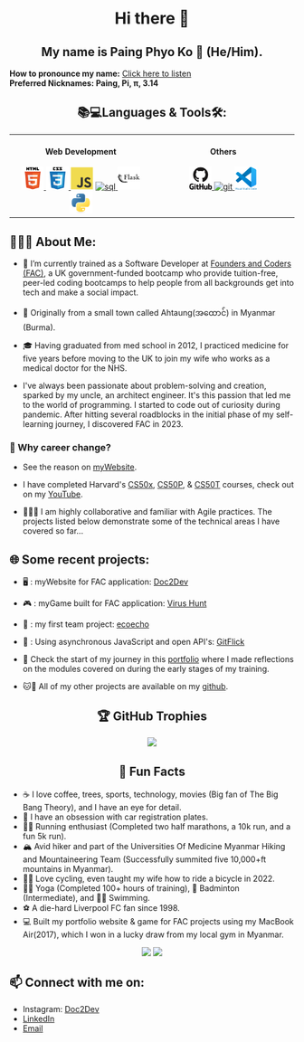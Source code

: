 <h1 align="center">Hi there 👋</h1>
<h2 align="center">My name is Paing Phyo Ko 🚀 (He/Him).</h2>

**How to pronounce my name:** [Click here to listen](https://namedrop.io/paingphyoko)  
**Preferred Nicknames: Paing, Pi, π, 3.14** 
  

<h2  align='center'>📚💻Languages & Tools🛠️: </h2>
<table align="center"><tr>
  <td valign="top" width="45%">
     <div align="center">
        <h4>Web Development</h4>
      <a href="https://www.w3.org/html/" target="_blank" rel="noreferrer"> <img src="https://raw.githubusercontent.com/devicons/devicon/master/icons/html5/html5-original-wordmark.svg" alt="html5" width="40" height="40"/> </a>
      <a href="https://www.w3schools.com/css/" target="_blank" rel="noreferrer"> <img src="https://raw.githubusercontent.com/devicons/devicon/master/icons/css3/css3-original-wordmark.svg" alt="css3" width="40" height="40"/> </a>
      <a href="https://developer.mozilla.org/en-US/docs/Web/JavaScript" target="_blank" rel="noreferrer"> <img src="https://raw.githubusercontent.com/devicons/devicon/master/icons/javascript/javascript-original.svg" alt="javascript" width="40" height="40"/></a> 
      <a href="https://www.w3schools.com/sql/" target="_blank" rel="noreferrer"> <img src="https://ojt.com/wp-content/uploads/2021/08/sql.png" alt="sql" width="40" height="40"/> </a>
      <a href="https://flask.palletsprojects.com/" target="_blank" rel="noreferrer"> <img src="https://raw.githubusercontent.com/devicons/devicon/master/icons/flask/flask-original-wordmark.svg" alt="flask" width="40" height="40"/> </a>
      <a href="https://www.python.org" target="_blank" rel="noreferrer"> <img src="https://raw.githubusercontent.com/devicons/devicon/master/icons/python/python-original.svg" alt="python" width="40" height="40"/> </a>
    </div>
  </td>

   <td valign="top" width="45%">
    <div align="center">
    <h4>Others</h4>
    <a href="https://github.com/" target="_blank" rel="noreferrer"> <img src="https://raw.githubusercontent.com/devicons/devicon/master/icons/github/github-original-wordmark.svg" alt="github" width="40" height="40"/> </a> 
    <a href="https://git-scm.com/" target="_blank" rel="noreferrer"> <img src="https://www.vectorlogo.zone/logos/git-scm/git-scm-icon.svg" alt="git" width="40" height="40"/> </a> 
    <a href="https://code.visualstudio.com/" target="_blank" rel="noreferrer"> <img src="https://raw.githubusercontent.com/devicons/devicon/master/icons/vscode/vscode-original-wordmark.svg" alt="vscode" width="40" height="40"/> </a> 
    </div>
  </td>
  </tr>
</table>

## 👨🏻‍💻 About Me:

- 🌱 I’m currently trained as a Software Developer at [Founders and Coders (FAC)](https://www.foundersandcoders.com/), a UK government-funded bootcamp who provide tuition-free, peer-led coding bootcamps to help people from all backgrounds get into tech and make a social impact.
  
- 🏡 Originally from a small town called Ahtaung(အထောင်) in Myanmar (Burma).

- 🎓 Having graduated from med school in 2012, I practiced medicine for five years before moving to the UK to join my wife who works as a medical doctor for the NHS.

- I've always been passionate about problem-solving and creation, sparked by my uncle, an architect engineer. It's this passion that led me to the world of programming.  I started to code out of curiosity during pandemic.
After hitting several roadblocks in the initial phase of my self-learning journey, I discovered FAC in 2023.

### 🐳 Why career change?
- See the reason on [myWebsite](https://paing-ko.github.io/myWebsite/).
- I have completed Harvard's [CS50x](https://pll.harvard.edu/course/cs50-introduction-computer-science), [CS50P](https://pll.harvard.edu/course/cs50s-introduction-programming-python), & [CS50T](https://pll.harvard.edu/course/cs50s-understanding-technology-0) courses, check out on my [YouTube](https://www.youtube.com/@paingpko).

- 👨🏻‍💻 I am highly collaborative and familiar with Agile practices. The projects listed below demonstrate some of the technical areas I have covered so far...

## 🌐 Some recent projects:

- 🖥️ : myWebsite for FAC application: [Doc2Dev](https://github.com/Paing-Ko/myWebsite)

- 🎮  : myGame built for FAC application: [Virus Hunt](https://github.com/Paing-Ko/myGame)

- 🌿 : my first team project: [ecoecho](https://github.com/FAC29A/ecoecho)

- 🐙 : Using asynchronous JavaScript and open API's: [GitFlick](https://github.com/FAC29A/GitFlick)

- 📓 Check the start of my journey in this [portfolio](https://github.com/FAC29A/paing_portfolio) where I made reflections on the modules covered on during the early stages of my training. 

- 🐱📘 All of my other projects are available on my [github](https://github.com/Paing-Ko?tab=repositories).


<div align='center'>
<h2> 🏆 GitHub Trophies </h2>

![](https://github-profile-trophy.vercel.app/?username=Paing-Ko&theme=onedark&no-frame=false&no-bg=false&margin-w=4)
</div>

<div align='center'>
<h2> 🎉 Fun Facts </h2>
</div>

- ☕ I love coffee, trees, sports, technology, movies (Big fan of The Big Bang Theory), and I have an eye for detail.
- 🚗 I have an obsession with car registration plates.
- 🏃‍♂️ Running enthusiast (Completed two half marathons, a 10k run, and a fun 5k run).
- 🏔️ Avid hiker and part of the Universities Of Medicine Myanmar Hiking and Mountaineering Team (Successfully summited five 10,000+ft mountains in Myanmar).
- 🚴‍♂️ Love cycling, even taught my wife how to ride a bicycle in 2022.
- 🧘‍♂️ Yoga (Completed 100+ hours of training), 🏸 Badminton (Intermediate), and 🏊‍♀️ Swimming.
- ⚽️ A die-hard Liverpool FC fan since 1998.
- 💻 Built my portfolio website & game for FAC projects using my MacBook Air(2017), which I won in a lucky draw from my local gym in Myanmar.
<div align='center'>
<img width="375" src="https://github.com/Paing-Ko/Paing-Ko/assets/75099079/e57be919-ef4e-4bb7-b8b5-bdf1112916d0">

<img width="375" src="https://github.com/Paing-Ko/Paing-Ko/assets/75099079/f3749b22-002a-4d3f-a5fb-53c74943d21b">
</div>

## 📫 Connect with me on:
- Instagram: [Doc2Dev](https://www.instagram.com/doc2dev/)
- [LinkedIn](https://www.linkedin.com/in/paingphyoko/)
- [Email](mailto:paingphyoko.keke@gmail.com)
